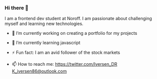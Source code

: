 ### Hi there 👋

I am a frontend dev student at Noroff. I am passionate about challenging myself and learning new technologies.

- 🔭 I’m currently working on creating a portfolio for my projects
- 🌱 I’m currently learning javascript 
- ⚡ Fun fact: I am an avid follower of the stock markets

- 📫 How to reach me: https://twitter.com/Iversen_DR K_iversen86@outlook.com
<!--
**KIVERSEN86/KIVERSEN86** is a ✨ _special_ ✨ repository because its `README.md` (this file) appears on your GitHub profile.

Here are some ideas to get you started:

- 🔭 I’m currently working on ...
- 🌱 I’m currently learning ...
- 👯 I’m looking to collaborate on ...
- 🤔 I’m looking for help with ...
- 💬 Ask me about ...
- 📫 How to reach me: ...
- 😄 Pronouns: ...
- ⚡ Fun fact: ...
-->
